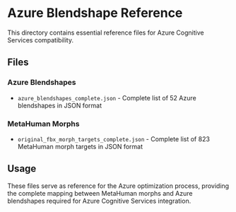 # Azure Blendshape Reference

This directory contains essential reference files for Azure Cognitive Services compatibility.

## Files

### Azure Blendshapes
- `azure_blendshapes_complete.json` - Complete list of 52 Azure blendshapes in JSON format

### MetaHuman Morphs
- `original_fbx_morph_targets_complete.json` - Complete list of 823 MetaHuman morph targets in JSON format

## Usage

These files serve as reference for the Azure optimization process, providing the complete mapping between MetaHuman morphs and Azure blendshapes required for Azure Cognitive Services integration.
